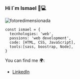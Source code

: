 ### Hi I´m Ismael 👋💻
![fotoredimensionada](https://github.com/Ismaelcamacho9/Ismaelcamacho9/assets/117038371/2c78068d-6bfd-437b-929e-75cfe3d03a31)

```JS
const ismael = {
  tecnhologies: 'web',
  passions: 'web development',
  code: [HTML, CSS, JavaScript],
  tools:[sass, boostrap, Node],
}
```
You can find me 🌍:
- [LinkedIn](https://www.linkedin.com/in/ismael-camacho-linares)

<!--
**Ismaelcamacho9/Ismaelcamacho9** is a ✨ _special_ ✨ repository because its `README.md` (this file) appears on your GitHub profile.

Here are some ideas to get you started:

- 🔭 I’m currently working on ...
- 🌱 I’m currently learning ...
- 👯 I’m looking to collaborate on ...
- 🤔 I’m looking for help with ...
- 💬 Ask me about ...
- 📫 How to reach me: ...
- 😄 Pronouns: ...
- ⚡ Fun fact: ...
-->
